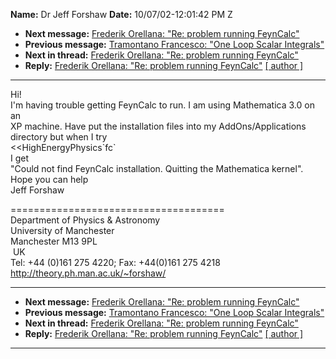 **Name:** Dr Jeff Forshaw
**Date:** 10/07/02-12:01:42 PM Z

  - **Next message:** [Frederik Orellana: "Re: problem running
    FeynCalc"](0099.html)
  - **Previous message:** [Tramontano Francesco: "One Loop Scalar
    Integrals"](0097.html)
  - **Next in thread:** [Frederik Orellana: "Re: problem running
    FeynCalc"](0099.html)
  - **Reply:** [Frederik Orellana: "Re: problem running
    FeynCalc"](0099.html)
    [[ author ]](author.html#98)

-----

Hi\!  
I'm having trouble getting FeynCalc to run. I am using Mathematica 3.0
on an  
XP machine. Have put the installation files into my
AddOns/Applications  
directory but when I try  
\<\<HighEnergyPhysics\`fc\`  
I get  
"Could not find FeynCalc installation. Quitting the Mathematica
kernel".  
Hope you can help  
Jeff Forshaw  

\=====================================  
Department of Physics & Astronomy  
University of Manchester  
Manchester M13 9PL  
 UK  
Tel: +44 (0)161 275 4220; Fax: +44(0)161 275 4218  
<http://theory.ph.man.ac.uk/~forshaw/>  

-----

  - **Next message:** [Frederik Orellana: "Re: problem running
    FeynCalc"](0099.html)
  - **Previous message:** [Tramontano Francesco: "One Loop Scalar
    Integrals"](0097.html)
  - **Next in thread:** [Frederik Orellana: "Re: problem running
    FeynCalc"](0099.html)
  - **Reply:** [Frederik Orellana: "Re: problem running
    FeynCalc"](0099.html)
    [[ author ]](author.html#98)

-----


